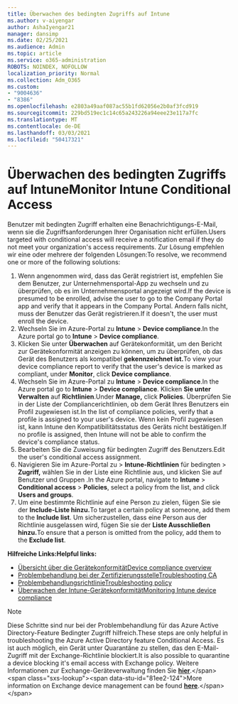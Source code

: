 ```yaml
---
title: Überwachen des bedingten Zugriffs auf Intune
ms.author: v-aiyengar
author: AshaIyengar21
manager: dansimp
ms.date: 02/25/2021
ms.audience: Admin
ms.topic: article
ms.service: o365-administration
ROBOTS: NOINDEX, NOFOLLOW
localization_priority: Normal
ms.collection: Adm_O365
ms.custom:
- "9004636"
- "8386"
ms.openlocfilehash: e2803a49aaf087ac55b1fd62056e2b0af3fcd919
ms.sourcegitcommit: 229bd519ec1c14c65a243226a94eee23e117a7fc
ms.translationtype: MT
ms.contentlocale: de-DE
ms.lasthandoff: 03/03/2021
ms.locfileid: "50417321"
---
```

# <a name="monitor-intune-conditional-access"></a><span data-ttu-id="81ee2-102">Überwachen des bedingten Zugriffs auf Intune</span><span class="sxs-lookup"><span data-stu-id="81ee2-102">Monitor Intune Conditional Access</span></span>

<span data-ttu-id="81ee2-103">Benutzer mit bedingten Zugriff erhalten eine Benachrichtigungs-E-Mail, wenn sie die Zugriffsanforderungen Ihrer Organisation nicht erfüllen.</span><span class="sxs-lookup"><span data-stu-id="81ee2-103">Users targeted with conditional access will receive a notification email if they do not meet your organization's access requirements.</span></span> <span data-ttu-id="81ee2-104">Zur Lösung empfehlen wir eine oder mehrere der folgenden Lösungen:</span><span class="sxs-lookup"><span data-stu-id="81ee2-104">To resolve, we recommend one or more of the following solutions:</span></span>

1. <span data-ttu-id="81ee2-105">Wenn angenommen wird, dass das Gerät registriert ist, empfehlen Sie dem Benutzer, zur Unternehmensportal-App zu wechseln und zu überprüfen, ob es im Unternehmensportal angezeigt wird.</span><span class="sxs-lookup"><span data-stu-id="81ee2-105">If the device is presumed to be enrolled, advise the user to go to the Company Portal app and verify that it appears in the Company Portal.</span></span> <span data-ttu-id="81ee2-106">Andern falls nicht, muss der Benutzer das Gerät registrieren.</span><span class="sxs-lookup"><span data-stu-id="81ee2-106">If it doesn't, the user must enroll the device.</span></span>
1. <span data-ttu-id="81ee2-107">Wechseln Sie im Azure-Portal zu **Intune**  >  **Device compliance**.</span><span class="sxs-lookup"><span data-stu-id="81ee2-107">In the Azure portal go to **Intune** > **Device compliance**.</span></span> 
1. <span data-ttu-id="81ee2-108">Klicken Sie unter **Überwachen** auf Gerätekonformität, um den Bericht zur Gerätekonformität anzeigen zu können, um zu überprüfen, ob das Gerät des Benutzers als kompatibel **gekennzeichnet ist.**</span><span class="sxs-lookup"><span data-stu-id="81ee2-108">To view your device compliance report to verify that the user's device is marked as compliant, under **Monitor**, click **Device compliance**.</span></span>
1. <span data-ttu-id="81ee2-109">Wechseln Sie im Azure-Portal zu **Intune**  >  **Device compliance**.</span><span class="sxs-lookup"><span data-stu-id="81ee2-109">In the Azure portal go to **Intune** > **Device compliance**.</span></span> <span data-ttu-id="81ee2-110">Klicken **Sie unter Verwalten** auf **Richtlinien**.</span><span class="sxs-lookup"><span data-stu-id="81ee2-110">Under **Manage,** click **Policies**.</span></span> <span data-ttu-id="81ee2-111">Überprüfen Sie in der Liste der Compliancerichtlinien, ob dem Gerät Ihres Benutzers ein Profil zugewiesen ist.</span><span class="sxs-lookup"><span data-stu-id="81ee2-111">In the list of compliance policies, verify that a profile is assigned to your user's device.</span></span> <span data-ttu-id="81ee2-112">Wenn kein Profil zugewiesen ist, kann Intune den Kompatibilitätsstatus des Geräts nicht bestätigen.</span><span class="sxs-lookup"><span data-stu-id="81ee2-112">If no profile is assigned, then Intune will not be able to confirm the device's compliance status.</span></span>
1. <span data-ttu-id="81ee2-113">Bearbeiten Sie die Zuweisung für bedingten Zugriff des Benutzers.</span><span class="sxs-lookup"><span data-stu-id="81ee2-113">Edit the user's conditional access assignment.</span></span>
1. <span data-ttu-id="81ee2-114">Navigieren Sie im Azure-Portal zu   >  **Intune-Richtlinien** für bedingten  >   **Zugriff,** wählen Sie in der Liste eine Richtlinie aus, und klicken Sie auf Benutzer und Gruppen .</span><span class="sxs-lookup"><span data-stu-id="81ee2-114">In the Azure portal, navigate to **Intune** > **Conditional access** > **Policies**, select a policy from the list, and click **Users and groups**.</span></span>
1. <span data-ttu-id="81ee2-115">Um eine bestimmte Richtlinie auf eine Person zu zielen, fügen Sie sie der **Include-Liste hinzu.**</span><span class="sxs-lookup"><span data-stu-id="81ee2-115">To target a certain policy at someone, add them to the **Include list**.</span></span> <span data-ttu-id="81ee2-116">Um sicherzustellen, dass eine Person aus der Richtlinie ausgelassen wird, fügen Sie sie der **Liste Ausschließen hinzu.**</span><span class="sxs-lookup"><span data-stu-id="81ee2-116">To ensure that a person is omitted from the policy, add them to the **Exclude list**.</span></span>

<span data-ttu-id="81ee2-117">**Hilfreiche Links:**</span><span class="sxs-lookup"><span data-stu-id="81ee2-117">**Helpful links:**</span></span>

- [<span data-ttu-id="81ee2-118">Übersicht über die Gerätekonformität</span><span class="sxs-lookup"><span data-stu-id="81ee2-118">Device compliance overview</span></span>](https://docs.microsoft.com/intune/device-compliance-get-started)
- [<span data-ttu-id="81ee2-119">Problembehandlung bei der Zertifizierungsstelle</span><span class="sxs-lookup"><span data-stu-id="81ee2-119">Troubleshooting CA</span></span>](https://docs.microsoft.com/intune/troubleshoot-conditional-access)
- [<span data-ttu-id="81ee2-120">Problembehandlungsrichtlinie</span><span class="sxs-lookup"><span data-stu-id="81ee2-120">Troubleshooting policy</span></span>](https://docs.microsoft.com/intune/troubleshoot-policies-in-microsoft-intune)
- [<span data-ttu-id="81ee2-121">Überwachen der Intune-Gerätekonformität</span><span class="sxs-lookup"><span data-stu-id="81ee2-121">Monitoring Intune device compliance</span></span>](https://docs.microsoft.com/intune/compliance-policy-monitor)

> [!NOTE]
> <span data-ttu-id="81ee2-122">Diese Schritte sind nur bei der Problembehandlung für das Azure Active Directory-Feature Bedingter Zugriff hilfreich.</span><span class="sxs-lookup"><span data-stu-id="81ee2-122">These steps are only helpful in troubleshooting the Azure Active Directory feature Conditional Access.</span></span> <span data-ttu-id="81ee2-123">Es ist auch möglich, ein Gerät unter Quarantäne zu stellen, das den E-Mail-Zugriff mit der Exchange-Richtlinie blockiert.</span><span class="sxs-lookup"><span data-stu-id="81ee2-123">It is also possible to quarantine a device blocking it's email access with Exchange policy.</span></span> <span data-ttu-id="81ee2-124">Weitere Informationen zur Exchange-Geräteverwaltung finden Sie [**hier**](https://docs.microsoft.com/previous-versions/office/exchange-server-2010/ff959225(v=exchg.141)).</span><span class="sxs-lookup"><span data-stu-id="81ee2-124">More information on Exchange device management can be found [**here**](https://docs.microsoft.com/previous-versions/office/exchange-server-2010/ff959225(v=exchg.141)).</span></span>
